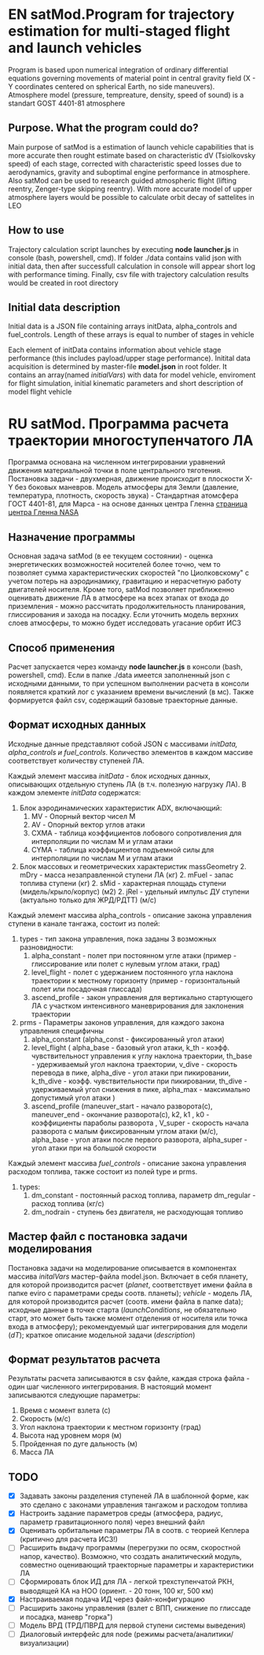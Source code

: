 # EN satMod.Program for trajectory estimation for multi-staged flight and launch vehicles

Program is based upon numerical integration of ordinary differential equations governing movements of material point in central gravity field (X - Y coordinates centered on spherical Earth, no side maneuvers). Atmosphere model (pressure, tempreature, density, speed of sound) is a standart GOST 4401-81 atmosphere 

## Purpose. What the program could do?

Main purpose of satMod is a estimation of launch vehicle capabilities that is more accurate then rought estimate based on characteristic dV (Tsiolkovsky speed) of each stage, corrected with characteristic speed losses due to aerodynamics, gravity and suboptimal engine performance in atmosphere. Also satMod can be used to research guided atmospheric flight (lifting reentry, Zenger-type skipping reentry). With more accurate model of upper atmosphere layers would be possible to calculate orbit decay of sattelites in LEO 

## How to use

Trajectory calculation script launches by executing __node launcher.js__ in console (bash, powershell, cmd). If folder ./data contains valid json with initial data, then after successfull calculation in console will appear short log with performance timing. Finally, csv file with trajectory calculation results would be created in root directory

## Initial data description

Initial data is a JSON file containing arrays initData, alpha_controls and fuel_controls. Length of these arrays is equal to number of stages in vehicle

Each element of initData contains information about vehicle stage performance (this includes payload/upper stage performance). Initital data acquisition is determined by master-file __model.json__ in root folder. It contains an array(named *initialVars*)  with data for model vehicle, enviroment for flight simulation, initial kinematic parameters and short description of model flight vehicle

# RU satMod. Программа расчета траектории многоступенчатого ЛА

Программа основана на численном интегрировании уравнений движения материальной точки в поле центрального тяготения. Постановка задачи - двухмерная, движение происходит в плоскости X-Y без боковых маневров. Модель атмосферы для Земли (давление, температура, плотность, скорость звука) - Стандартная атомсфера ГОСТ 4401-81, для Марса - на основе данных центра Гленна [страница центра Гленна NASA](https://www.grc.nasa.gov/www/k-12/airplane/atmosmrm.html#:~:text=The%20Martian%20atmosphere%20is%20an,to%20the%20edge%20of%20space)

## Назначение программы

Основная задача satMod (в ее текущем состоянии) - оценка энергетических возможностей носителей более точно, чем то позволяет сумма характеристических скоростей "по Циолковскому" с учетом потерь на аэродинамику, гравитацию и нерасчетную работу двигателей носителя. Кроме того, satMod позволяет приближенно оценивать движение ЛА в атмосфере на всех этапах от входа до приземления - можно рассчитать продолжительность планирования, глиссирования и захода на посадку. Если уточнить модель верхних слоев атмосферы, то можно будет исследовать угасание орбит ИСЗ

## Способ применения

Расчет запускается через команду __node launcher.js__ в консоли (bash, powershell, cmd). Если в папке ./data имеется заполненный json с исходными данными, то при успешном выполнении расчета в консоли появляется краткий лог с указанием времени вычислений (в мс). Также формируется файл csv, содержащий базовые траекторные данные.

## Формат исходных данных

Исходные данные представляют собой JSON с массивами *initData, alpha_controls и fuel_controls*. Количество элементов в каждом массиве соответствует количеству ступеней ЛА.

Каждый элемент массива *initData* - блок исходных данных, описывающих отдельную ступень ЛА (в т.ч. полезную нагрузку ЛА). В каждом элементе *initData* содержатся:
	
1. Блок аэродинамических характеристик ADX, включающий:
	1. MV - Опорный вектор чисел M
	1. AV - Опорный вектор углов атаки
	1. CXMA - таблица коэффициентов лобового сопротивления для интерполяции по числам M и углам атаки
	1. CYMA - таблица коэффициентов подъемной силы для интерполяции по числам M и углам атаки
2. Блок массовых и геометрических характеристик massGeometry
	2. mDry - масса незаправленной ступени ЛА (кг)
	2. mFuel - запас топлива ступени (кг)
	2. sMid - характерная площадь ступени (мидель/крыло/корпус) (м2)
	2. jRel - удельный импульс ДУ ступени (актуально только для ЖРД/РДТТ) (м/с)
		
Каждый элемент массива alpha_controls - описание закона управления ступени в канале тангажа, состоит из полей:
	
1. types - тип закона управления, пока заданы 3 возможных разновидности:
	1. alpha_constant - полет при постоянном угле атаки (пример - глиссирование или полет с нулевым углом атаки, град)
	2. level_flight - полет с удержанием постоянного угла наклона траектории к местному горизонту (пример - горизонтальный полет или посадочная глиссада)
	3. ascend_profile - закон управления для вертикально стартующего ЛА с участком интенсивного маневрирования для заклонения траектории
2. prms - Параметры законов управления, для каждого закона управления специфичны
	1. alpha_constant (alpha_const - фиксированный угол атаки)
	2. level_flight (	alpha_base - базовый угол атаки, k_th - коэфф. чувствительност управления к углу наклона траектории, th_base - удерживаемый угол наклона траектории, v_dive - скорость перевода в пике, alpha_dive - угол атаки при пикировании, k_th_dive - коэфф. чувствительности при пикировании, th_dive - удерживаемый угол снижения в пике, alpha_max - максимально допустимый угол атаки )
	3. ascend_profile (maneuver_start - начало разворота(с), maneuver_end - окончание разворота(с), k2, k1 , k0 - коэффициенты параболы разворота , V_super - скорость начала разворота с малым фиксированным углом атаки (м/с), alpha_base - угол атаки после первого разворота, alpha_super - угол атаки при на большой скорости
		
Каждый элемент массива *fuel_controls* - описание закона управления расходом топлива, также состоит из полей type и prms.
	
1. types:
	1. dm_constant - постоянный расход топлива, параметр dm_regular - расход топлива (кг/с)
	2. dm_nodrain - ступень без двигателя, не расходующая топливо

## Мастер файл с постановка задачи моделирования

Постановка задачи на моделирование описывается в компонентах массива *initalVars* мастер-файла model.json. Включает в себя планету, для которой производится расчет (*planet*, соответствует имени файла в папке eviro с параметрами среды соотв. планеты); *vehicle* - модель ЛА, для которой производится расчет (соотв. имени файла в папке data); исходные данные в точке старта (*launchConditions*, не обязательно старт, это может быть также момент отделения от носителя или точка входа в атмосферу); рекомендуемый шаг интегрирования для модели (*dT*); краткое описание модельной задачи (*description*)
## Формат результатов расчета

Результаты расчета записываются в csv файле, каждая строка файла - один шаг численного интегрирования. В настоящий момент записываются следующие параметры:
	
1. Время с момент взлета (с)
2. Скорость (м/с)
3. Угол наклона траектории к местном горизонту (град)
4. Высота над уровнем моря (м)
5. Пройденная по дуге дальность (м)
6. Масса ЛА	
## TODO

- [x] Задавать законы разделения ступеней ЛА в шаблонной форме, как это сделано с законами управления тангажом и расходом топлива
- [x] Настроить задание параметров среды (атмосфера, радиус, параметр гравитационного поля) через внешний файл
- [x] Оценивать орбитальные параметры ЛА в соотв. с теорией Кеплера (критично для расчета ИСЗ!)
- [ ] Расширить выдачу программы (перегрузки по осям, скоростной напор, качество). Возможно, что создать аналитический модуль, совместно оценивающий траекторные параметры и характеристики ЛА
- [ ] Сформировать блок ИД для ЛА - легкой трехступенчатой РКН, выводящей КА на НОО (ориент. - 20 тонн, 100 кг, 500 км)
- [x] Настраиваемая подача ИД через файл-конфигурацию
- [ ] Расширить законы управления (взлет с ВПП, снижение по глиссаде и посадка, маневр "горка")
- [ ] Модель ВРД (ТРД/ПВРД для первой ступени системы выведения)
- [ ] Диалоговый интерфейс для node (режимы расчета/аналитики/визуализации)